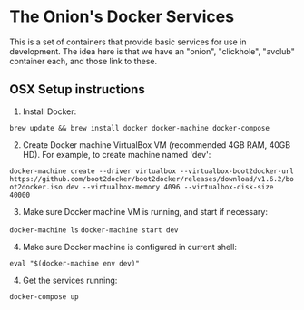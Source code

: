 # The Onion's Docker Services

This is a set of containers that provide basic services for use in development. The idea here is that we have an "onion", "clickhole", "avclub" container each, and those link to these.

## OSX Setup instructions

1. Install Docker:

  `brew update && brew install docker docker-machine docker-compose`

2. Create Docker machine VirtualBox VM (recommended 4GB RAM, 40GB HD). For example, to create machine named 'dev':

  `docker-machine create --driver virtualbox --virtualbox-boot2docker-url https://github.com/boot2docker/boot2docker/releases/download/v1.6.2/boot2docker.iso dev --virtualbox-memory 4096 --virtualbox-disk-size 40000`

3. Make sure Docker machine VM is running, and start if necessary:

  `docker-machine ls`
  `docker-machine start dev`

4. Make sure Docker machine is configured in current shell:

  `eval "$(docker-machine env dev)"`

4. Get the services running:

  `docker-compose up`
